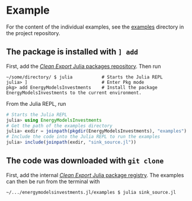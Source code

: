 # Example

For the content of the individual examples, see the [examples](https://gitlab.sintef.no/clean_export/energymodelsinvestments.jl/-/tree/main/examples) directory in the project repository.

## The package is installed with `] add`

First, add the [*Clean Export* Julia packages repository](https://gitlab.sintef.no/clean_export/registrycleanexport). Then run 
```
~/some/directory/ $ julia           # Starts the Julia REPL
julia> ]                            # Enter Pkg mode 
pkg> add EnergyModelsInvestments    # Install the package EnergyModelsInvestments to the current environment.
```
From the Julia REPL, run
```julia
# Starts the Julia REPL
julia> using EnergyModelsInvestments
# Get the path of the examples directory
julia> exdir = joinpath(pkgdir(EnergyModelsInvestments), "examples")
# Include the code into the Julia REPL to run the examples
julia> include(joinpath(exdir, "sink_source.jl"))
```


## The code was downloaded with `git clone`

First, add the internal [*Clean Export* Julia package registry](https://gitlab.sintef.no/clean_export/registrycleanexport). The examples can then be run from the terminal with
```shell script
~/.../energymodelsinvestments.jl/examples $ julia sink_source.jl
```
